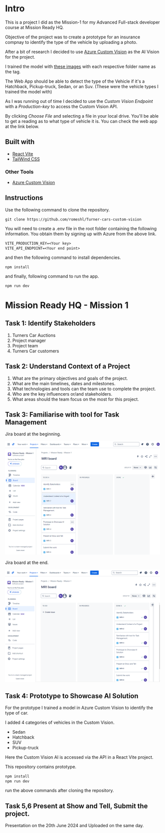 # Intro

This is a project I did as the Mission-1 for my Advanced Full-stack developer course at Mission Ready HQ. 

Objective of the project was to create a prototype for an insurance compnay to identify the type of the vehicle by uploading a photo.

After a bit of research I decided to use [Azure Custom Vision](https://www.customvision.ai/) as the AI Vision for the project.

I trained the model with [these images](https://1drv.ms/f/s!AvMZq0VwTfAXpfRz5ovMfPPDYiQJVw?e=0aVMMV) with each respective folder name as the tag.

The Web App should be able to detect the type of the Vehicle if it's a Hatchback, Pickup-truck, Sedan, or an Suv. (These were the vehicle types I trained the model with)

As I was running out of time I decided to use the *Custom Vision Endpoint* with a *Production-key* to access the Custom Vision API. 

By clicking *Choose File* and selecting a file in your local drive. You'll be able to get a reading as to what type of vehicle it is. You can check the web app at the link below. 

## Built with 
- [React Vite](https://vitejs.dev/)
- [TailWind CSS](https://tailwindcss.com/)

### Other Tools
- [Azure Custom Vision](https://www.customvision.ai/)

## Instructions

Use the following command to clone the repository. 

```
git clone https://github.com/romeshl/Turner-cars-custom-vision
```
You will need to create a .env file in the root folder containing the following information. You obtain them by signing up with Azure from the above link.

```
VITE_PRODUCTION_KEY=<Your key>
VITE_API_ENDPOINT=<Your end point>
```
and then the following command to install dependencies. 

```
npm install
```
and finally, following command to run the app.
```
npm run dev
```

# Mission Ready HQ - Mission 1

## Task 1: Identify Stakeholders

1.	Turners Car Auctions
2.	Project manager
3.	Project team
4.	Turners Car customers


## Task 2: Understand Context of a Project

1.	What are the primary objectives and goals of the project.
2.	What are the main timelines, dates and milestones.
3.	What technologies and tools can the team use to complete the project.
4.	Who are the key influencers or/and stakeholders.
5.	What areas should the team focus on the most for this project. 

## Task 3: Familiarise with tool for Task Management

Jira board at the beginning. 

![screenshot](./Jira-board.png)

Jira board at the end.

![screenshot](./Jira-board-completed.png)
## Task 4: Prototype to Showcase AI Solution

For the prototype I trained a model in Azure Custom Vision to identify the type of car.

I added 4 categories of vehicles in the Custom Vision.
- Sedan
- Hatchback
- SUV
- Pickup-truck

Here the Custom Vision AI is accessed via the API in a React Vite project. 

This repository contains prototype. 

```
npm install
npm run dev
```
run the above commands after cloning the repository. 

## Task 5,6 Present at Show and Tell, Submit the project.

Presentation on the 20th June 2024 and Uploaded on the same day. 
